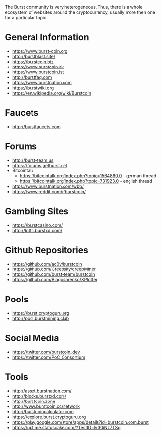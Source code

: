 The Burst community is very heterogeneous. Thus, there is a whole ecosystem of websites around the cryptocurrency, usually more then one for a particular topic.

General Information
===================

-   <https://www.burst-coin.org>
-   <http://burstblast.site/>
-   <https://burstcoin.biz>
-   <https://www.burstcoin.sk>
-   <https://www.burstcoin.ist>
-   <http://burstfaq.com>
-   <https://www.burstnation.com>
-   <https://burstwiki.org>
-   <https://en.wikipedia.org/wiki/Burstcoin>

Faucets
=======

-   <http://burstfaucets.com>

Forums
======

-   <http://burst-team.us>
-   <https://forums.getburst.net>
-   Bitcointalk
    -   <https://bitcointalk.org/index.php?topic=1564860.0> - german thread
    -   <https://bitcointalk.org/index.php?topic=731923.0> - english thread
-   <https://www.burstnation.com/wbb/>
-   <https://www.reddit.com/r/burstcoin/>

Gambling Sites
==============

-   <https://burstcasino.com/>
-   <http://lotto.burstxd.com/>

Github Repositories
===================

-   <https://github.com/ac0v/burstcoin>
-   <https://github.com/Creepsky/creepMiner>
-   <https://github.com/burst-team/burstcoin>
-   <https://github.com/Blagodarenko/XPlotter>

Pools
=====

-   <https://burst.cryptoguru.org>
-   <http://pool.burstmining.club>

Social Media
============

-   <https://twitter.com/burstcoin_dev>
-   <https://twitter.com/PoC_Consortium>

Tools
=====

-   <http://asset.burstnation.com/>
-   <http://blocks.burstxd.com/>
-   <http://burstcoin.zone>
-   <http://www.burstcoin.cc/network>
-   <http://burstcoincalculator.com>
-   <https://explore.burst.cryptoguru.org>
-   <https://play.google.com/store/apps/details?id=burstcoin.com.burst>
-   <https://uptime.statuscake.com/?TestID=M30iNz7TSq>

